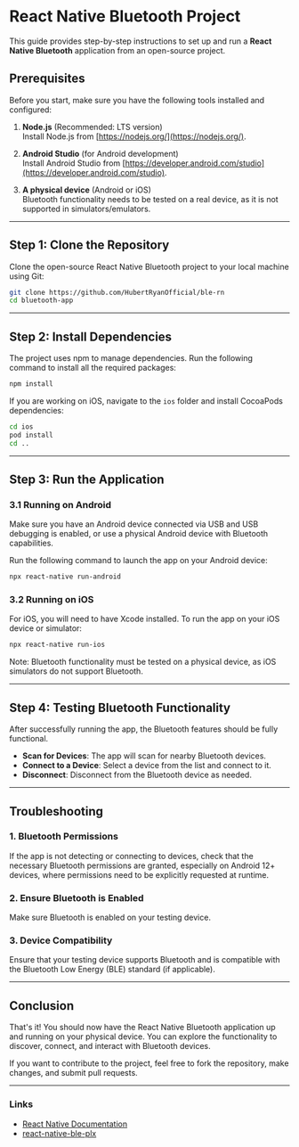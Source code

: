 # React Native Bluetooth Project

This guide provides step-by-step instructions to set up and run a **React Native Bluetooth** application from an open-source project.

## Prerequisites

Before you start, make sure you have the following tools installed and configured:

1. **Node.js** (Recommended: LTS version)  
   Install Node.js from [https://nodejs.org/](https://nodejs.org/).

2. **Android Studio** (for Android development)  
   Install Android Studio from [https://developer.android.com/studio](https://developer.android.com/studio).

3. **A physical device** (Android or iOS)  
   Bluetooth functionality needs to be tested on a real device, as it is not supported in simulators/emulators.

---

## Step 1: Clone the Repository

Clone the open-source React Native Bluetooth project to your local machine using Git:

```bash
git clone https://github.com/HubertRyanOfficial/ble-rn
cd bluetooth-app
```

---

## Step 2: Install Dependencies

The project uses npm to manage dependencies. Run the following command to install all the required packages:

```bash
npm install
```

If you are working on iOS, navigate to the `ios` folder and install CocoaPods dependencies:

```bash
cd ios
pod install
cd ..
```

---

## Step 3: Run the Application

### 3.1 Running on Android

Make sure you have an Android device connected via USB and USB debugging is enabled, or use a physical Android device with Bluetooth capabilities.

Run the following command to launch the app on your Android device:

```bash
npx react-native run-android
```

### 3.2 Running on iOS

For iOS, you will need to have Xcode installed. To run the app on your iOS device or simulator:

```bash
npx react-native run-ios
```

Note: Bluetooth functionality must be tested on a physical device, as iOS simulators do not support Bluetooth.

---

## Step 4: Testing Bluetooth Functionality

After successfully running the app, the Bluetooth features should be fully functional.

- **Scan for Devices**: The app will scan for nearby Bluetooth devices.
- **Connect to a Device**: Select a device from the list and connect to it.
- **Disconnect**: Disconnect from the Bluetooth device as needed.

---

## Troubleshooting

### 1. **Bluetooth Permissions**

If the app is not detecting or connecting to devices, check that the necessary Bluetooth permissions are granted, especially on Android 12+ devices, where permissions need to be explicitly requested at runtime.

### 2. **Ensure Bluetooth is Enabled**

Make sure Bluetooth is enabled on your testing device.

### 3. **Device Compatibility**

Ensure that your testing device supports Bluetooth and is compatible with the Bluetooth Low Energy (BLE) standard (if applicable).

---

## Conclusion

That's it! You should now have the React Native Bluetooth application up and running on your physical device. You can explore the functionality to discover, connect, and interact with Bluetooth devices.

If you want to contribute to the project, feel free to fork the repository, make changes, and submit pull requests.

---

### Links

- [React Native Documentation](https://reactnative.dev/docs/getting-started)
- [react-native-ble-plx](https://github.com/dotintent/react-native-ble-plx)
